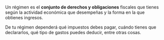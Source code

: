Un régimen es el **conjunto de derechos y obligaciones** fiscales que tienes según la actividad económica que desempeñas y la forma en la que obtienes ingresos.

De tu régimen dependerá qué impuestos debes pagar, cuándo tienes que declararlos, qué tipo de gastos puedes deducir, entre otras cosas.
